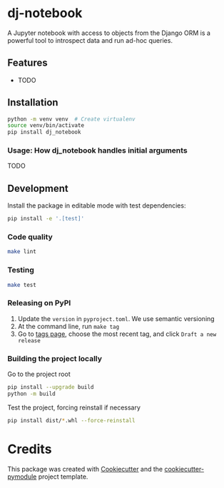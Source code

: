 # dj-notebook

A Jupyter notebook with access to objects from the Django ORM is a powerful tool to introspect data and run ad-hoc queries.

## Features

- TODO

## Installation

```bash
python -m venv venv  # Create virtualenv
source venv/bin/activate
pip install dj_notebook
```

### Usage: How dj_notebook handles initial arguments

TODO

## Development

Install the package in editable mode with test dependencies:

```bash
pip install -e '.[test]'
```

### Code quality

```bash 
make lint
```

### Testing

```bash
make test
```

### Releasing on PyPI

1. Update the `version` in `pyproject.toml`. We use semantic versioning
2. At the command line, run `make tag`
3. Go to [tags page](https://github.com/pydanny/dj_notebook/tags), choose the most recent tag, and click `Draft a new release`


### Building the project locally

Go to the project root

```bash
pip install --upgrade build
python -m build
```

Test the project, forcing reinstall if necessary

```bash
pip install dist/*.whl --force-reinstall
```

# Credits

This package was created with [Cookiecutter](https://github.com/cookiecutter/cookiecutter) and the [cookiecutter-pymodule](https://github.com/pydanny/cookiecutter-pymodule) project template.
